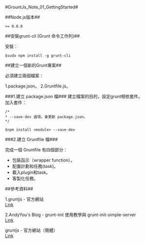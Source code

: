 #GrountJs_Note_01_GettingStarted#

##Node.js版本##

`````
>= 0.8.0

`````

##安裝grunt-cli (Grunt 命令工作列)##

安裝：

`````
$sudo npm install -g grunt-cli

`````


##建立一個新的Grunt專案##

必須建立兩個檔案：
  
1.package.json。
2.Gruntfile.js。


###1.建立 package.json 檔###
建立檔案的目的，設定grunt相依套件。
<br>
加入套件：
<br>
`````
/*
* --save-dev 選項，會更新 package.json。
*/

$npm install <module> --save-dev

`````


###2.建立 Gruntfile 檔###

完成一個 Gruntfile 有四個部分：

+ 包裝函示（wrapper function）。
+ 配置計劃和任務(task)。
+ 載入plugin和task。
+ 客製化任務。





##參考資料##

1.gruntjs - 官方網站 <br>
[Link](http://gruntjs.com/)<br>

2.AndyYou's Blog - grunt-init 使用教學與 grunt-init-simple-server <br>
[Link](http://andyyou.logdown.com/posts/177346-grunt-init)<br>

gruntjs - 官方網站（簡體）<br>
[Link](http://www.gruntjs.org/docs/sample-gruntfile.html)<br>

